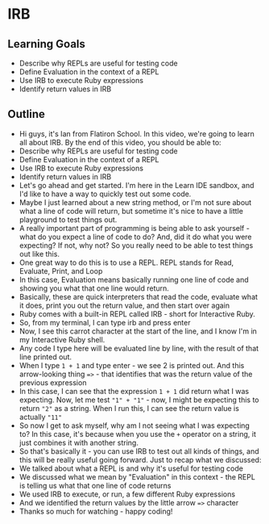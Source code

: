 # IRB

## Learning Goals

+ Describe why REPLs are useful for testing code
+ Define Evaluation in the context of a REPL
+ Use IRB to execute Ruby expressions
+ Identify return values in IRB

## Outline

+ Hi guys, it's Ian from Flatiron School. In this video, we're going to learn all about IRB. By the end of this video, you should be able to:
+ Describe why REPLs are useful for testing code
+ Define Evaluation in the context of a REPL
+ Use IRB to execute Ruby expressions
+ Identify return values in IRB
+ Let's go ahead and get started. I'm here in the Learn IDE sandbox, and I'd like to have a way to quickly test out some code.
+ Maybe I just learned about a new string method, or I'm not sure about what a line of code will return, but sometime it's nice to have a little playground to test things out.
+ A really important part of programming is being able to ask yourself - what do you expect a line of code to do? And, did it do what you were expecting? If not, why not? So you really need to be able to test things out like this.
+ One great way to do this is to use a REPL. REPL stands for Read, Evaluate, Print, and Loop
+ In this case, Evaluation means basically running one line of code and showing you what that one line would return.
+ Basically, these are quick interpreters that read the code, evaluate what it does, print you out the return value, and then start over again
+ Ruby comes with a built-in REPL called IRB - short for Interactive Ruby.
+ So, from my terminal, I can type irb and press enter
+ Now, I see this carrot character at the start of the line, and I know I'm in my Interactive Ruby shell.
+ Any code I type here will be evaluated line by line, with the result of that line printed out.
+ When I type `1 + 1` and type enter - we see 2 is printed out. And this arrow-looking thing `=>` - that identifies that was the return value of the previous expression
+ In this case, I can see that the expression `1 + 1` did return what I was expecting. Now, let me test `"1" + "1"` - now, I might be expecting this to return `"2"` as a string. When I run this, I can see the return value is actually `"11"`
+ So now I get to ask myself, why am I not seeing what I was expecting to? In this case, it's because when you use the `+` operator on a string, it just combines it with another string.
+ So that's basically it - you can use IRB to test out all kinds of things, and this will be really useful going forward. Just to recap what we discussed:
+ We talked about what a REPL is and why it's useful for testing code
+ We discussed what we mean by "Evaluation" in this context - the REPL is telling us what that one line of code returns
+ We used IRB to execute, or run, a few different Ruby expressions
+ And we identified the return values by the little arrow `=>` character
+ Thanks so much for watching - happy coding! 
